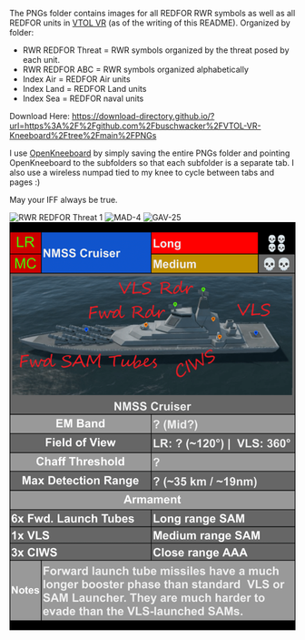 The PNGs folder contains images for all REDFOR RWR symbols as well as all REDFOR units in <a href=https://vtolvr.bdynamicsstudio.com/>VTOL VR</a> (as of the writing of this README). Organized by folder: 
- RWR REDFOR Threat = RWR symbols organized by the threat posed by each unit.
- RWR REDFOR ABC = RWR symbols organized alphabetically
- Index Air = REDFOR Air units
- Index Land = REDFOR Land units
- Index Sea = REDFOR naval units

Download Here: https://download-directory.github.io/?url=https%3A%2F%2Fgithub.com%2Fbuschwacker%2FVTOL-VR-Kneeboard%2Ftree%2Fmain%2FPNGs

I use <a href=https://openkneeboard.com/>OpenKneeboard</a> by simply saving the entire PNGs folder and pointing OpenKneeboard to the subfolders so that each subfolder is a separate tab.
I also use a wireless numpad tied to my knee to cycle between tabs and pages :)

May your IFF always be true.

![RWR REDFOR Threat 1](https://github.com/buschwacker/VTOL-VR-Kneeboard/assets/14927815/c1b96ccb-5cbc-4ba8-93ac-d1b263f20f7a)
![MAD-4](https://github.com/buschwacker/VTOL-VR-Kneeboard/assets/14927815/6fa45f9b-0e75-4b28-84ab-2f76463a7b97)
![GAV-25](https://github.com/buschwacker/VTOL-VR-Kneeboard/assets/14927815/a6dff1fd-17f7-44e6-8681-541db43f659b)
![NMSS Cruiser](https://github.com/buschwacker/VTOL-VR-Kneeboard/blob/main/PNGs/Index%20Sea/NMSS%20Cruiser.png)
